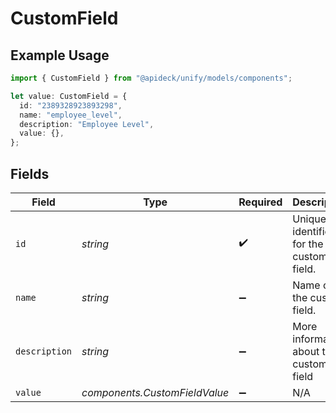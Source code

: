 # CustomField

## Example Usage

```typescript
import { CustomField } from "@apideck/unify/models/components";

let value: CustomField = {
  id: "2389328923893298",
  name: "employee_level",
  description: "Employee Level",
  value: {},
};
```

## Fields

| Field                                   | Type                                    | Required                                | Description                             | Example                                 |
| --------------------------------------- | --------------------------------------- | --------------------------------------- | --------------------------------------- | --------------------------------------- |
| `id`                                    | *string*                                | :heavy_check_mark:                      | Unique identifier for the custom field. | 2389328923893298                        |
| `name`                                  | *string*                                | :heavy_minus_sign:                      | Name of the custom field.               | employee_level                          |
| `description`                           | *string*                                | :heavy_minus_sign:                      | More information about the custom field | Employee Level                          |
| `value`                                 | *components.CustomFieldValue*           | :heavy_minus_sign:                      | N/A                                     |                                         |